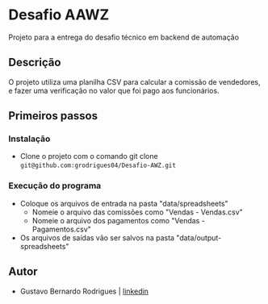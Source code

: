 # Desafio AAWZ 

Projeto para a entrega do desafio técnico em backend de automação

## Descrição

O projeto utiliza uma planilha CSV para calcular a comissão de vendedores, e fazer uma verificação no valor que foi pago aos funcionários.

## Primeiros passos

### Instalação

* Clone o projeto com o comando git clone ```git@github.com:grodrigues04/Desafio-AWZ.git```

### Execução do programa

* Coloque os arquivos de entrada na pasta "data/spreadsheets"
    * Nomeie o arquivo das comissões como "Vendas - Vendas.csv"
    * Nomeie o arquivo dos pagamentos como "Vendas - Pagamentos.csv"
* Os arquivos de saídas vão ser salvos na pasta "data/output-spreadsheets"

## Autor

* Gustavo Bernardo Rodrigues | [linkedin](https://www.linkedin.com/in/gustavorodriguesb04/)
